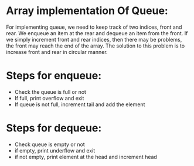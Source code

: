 # Array implementation Of Queue:
For implementing queue, we need to keep track of two indices, front and rear. We enqueue an item at the rear and dequeue an item from the front. If we simply increment front and rear indices, then there may be problems, the front may reach the end of the array. The solution to this problem is to increase front and rear in circular manner.

# Steps for enqueue:
* Check the queue is full or not
* If full, print overflow and exit
* If queue is not full, increment tail and add the element

# Steps for dequeue:
* Check queue is empty or not
* if empty, print underflow and exit
* if not empty, print element at the head and increment head
